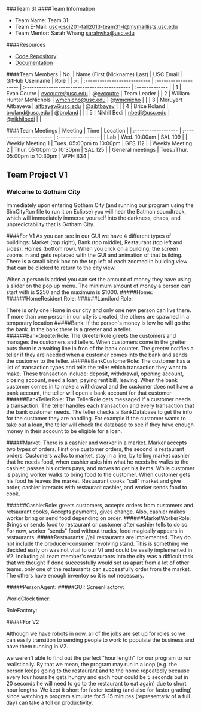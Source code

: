 ###Team 31
####Team Information

  + Team Name: Team 31
  + Team E-Mail: usc-csci201-fall2013-team31-l@mymaillists.usc.edu
  + Team Mentor: Sarah Whang <sarahwha@usc.edu>

####Resources

  + [Code Repository](https://github.com/usc-csci201-fall2013/team31)
  + [Documentation](https://github.com/usc-csci201-fall2013/team31/docs)

####Team Members
| No. | Name (First (Nickname) Last) |       USC Email          |                GitHub Username                |      Role      |
| :-: | :--------------------------- | :--------------------    | :-------------------------------------------- | :------------- |
|  1  | Evan Coutre                  | evcoutre@usc.edu         | @[evcoutre](https://github.com/evcoutre  )    |  Team Leader   |
|  2  | William Hunter McNichols     | wmcnicho@usc.edu         | @[wmcnicho](https://github.com/wmcnicho)      |                |
|  3  | Meruyert Aitbayeva           | aitbayev@usc.edu         | @[aibtbayev](https://github.com/aitbayev)     |                |
|  4  | Brice Roland                 | broland@usc.edu          | @[broland](https://github.com/broland)        |                |
|  5  | Nikhil Bedi                  | nbedi@usc.edu	        | @[nikhilbedi](https://github.com/nikhilbedi)  |                |

####Team Meetings
|       Meeting       |           Time                  |      Location      |
| :------------------ | :-----------------------        | :----------------- |
| Lab                 | Wed. 10:00am                    | SAL 109            |
| Weekly Meeting 1    | Tues. 05:00pm to 10:00pm        | GFS 112            |
| Weekly Meeting 2    | Thur. 05:00pm to 10:30pm        | SAL 125            |
| General meetings    | Tues./Thur. 05:00pm to 10:30pm  | WPH B34            |



## Team Project V1

### Welcome to Gotham City

Immediately upon entering Gotham City (and running our program using the SimCityRun file to run it on Eclipse) you will hear
the Batman soundtrack, which will immediately immerse yourself into the darkness, chaos, and unpredictability that is Gotham City.

####For V1
As you can see in our GUI we have 4 different types of buildings: Market (top right), Bank (top middle), Restaurant (top left and sides),
Homes (bottom row).
When you click on a building, the screen zooms in and gets replaced with the GUI and animation of that building. There is a small black box 
on the top left of each zoomed in building view that can be clicked to return to the city view.


When a person is added you can set the amount of money they have using a slider on the pop up menu.  The minimum amount of
money a person can start with is $250 and the maximum is $1000.
#####Home:
######HomeResident Role:
######Landlord Role:

There is only one Home in our city and only one new person can live there.  If more than one person in our city is created, 
the others are spawned in a temporary location
#####Bank:
  If the person's money is low he will go the the bank.  In the bank there is a greeter and a teller.
  ######BankGreeterRole: The GreeterRole greets the customers and manages the customers and tellers.  When customers come in the
  gretter puts them in a waiting line in fron of the bank counter.  The greeter notifies a teller if they are needed when a customer
  comes into the bank and sends the customer to the teller.
  ######BankCustomerRole: The customer has a list of transaction types and tells the teller which transaction they want to make.
  These transaction include: deposit, withdrawal, opening account, closing account, need a loan, paying rent bill, leaving.
  When the bank customer comes in to make a withdrawal and the customer does not have a bank account, the teller will open a bank
  account for that customer
  ######BankTellerRole: The TellerRole gets messaged if a customer needs a transaction.  The teller handles each transaction and 
  every transaction that the bank customer needs.  The teller checks a BankDatabase to get the info for the customer they are handling.
  For example if the customer wants to take out a loan, the teller will check the database to see if they have enough money in their
  account to be eligible for a loan.
  
#####Market: There is a cashier and worker in a market. Marker accepts two types of orders. First one customer orders, the second is restaurant orders. Customers walks to market, stay in a line, by telling market cashier that he needs food, when cashier asks him what he needs he walks to the cashier, passes his orders pays, and moves to get his items. While customer is paying worker walks to bring food to the customer. When customer gets his food he leaves the market.
Restaurant cooks "call" market and give order, cashier interacts with restaurant cashier, and worker sends food to cook.

######CashierRole: greets customers, accepts orders from customers and retsaurant cooks, Accepts payments, gives change.
Also, cashier makes worker bring or send food depending on order.
######MarketWorkerRole: Brings or sends food to restaurant or customer after cashier tells to do so. For now, worker "sends" food without trucks, food magically appears in restaurants.
#####Restaurants:
//all restaurants are implemented. They do not include the producer-consumer revolving stand. This is something we decided early
on was not vital to our V1 and could be easily implemented in V2.
Including all team member's restaurants into the city was a difficult task that we thought if done successfully would set us apart 
from a lot of other teams.
only one of the restaurants can successfully order from the market.  The others have enough inventoy so it is not necessary.


#####PersonAgent:
#####GUI:
ScreenFactory:

WorldClock timer:

RoleFactory:

#####For V2

Although we have robots in now, all of the jobs are set up for roles so we can easily transition to sending people to work
to populate the business and have them running in V2.

we weren't able to find out the perfect "hour length" for our program to run realistically.  By that we mean, the program may
run in a loop (e.g. the person keeps going to the restaurant and to the home repeatedly because every four hours he gets hungry
and each hour could be 5 seconds but in 20 seconds he will need to go to the restaurant to eat again) due to short hour lengths.
We kept it short for faster testing (and also for faster grading) since watching a program simulate for 5-15 minutes (representativ
of a full day) can take a toll on productivity.
